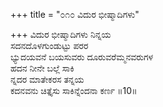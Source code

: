 +++
title = "೦೧೦ ವಿದುರ ಭೀಷ್ಮಾದಿಗಳು"

+++
ವಿದುರ ಭೀಷ್ಮಾದಿಗಳು ನಿನ್ನಯ  
ಸದನದೊಳಗುಂಡುಟ್ಟು ಪರರ  
ಭ್ಯುದಯವನೆ ಬಯಸುವರು ದೂರುವರೆಮ್ಮನವರುಗಳ  
ಹದನ ನೀನೇ ಬಲ್ಲೆ ಸಾಕಿ  
ನ್ನದರ ಮಾತೇಕರಸ ತನ್ನಯ  
ಕದನವನು ಚಿತ್ತೈಸು ಸಾಕಿನ್ನೆಂದನಾ ಕರ್ಣ     ॥10॥